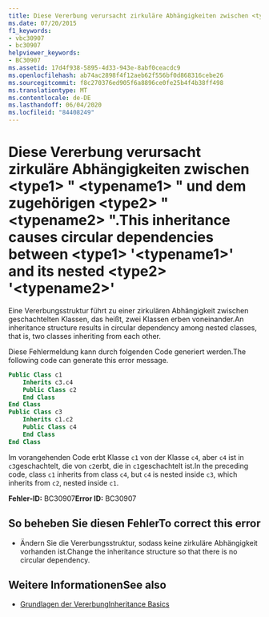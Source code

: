 ```yaml
---
title: Diese Vererbung verursacht zirkuläre Abhängigkeiten zwischen <type1> " <typename1> " und dem zugehörigen <type2> " <typename2> ".
ms.date: 07/20/2015
f1_keywords:
- vbc30907
- bc30907
helpviewer_keywords:
- BC30907
ms.assetid: 17d4f938-5895-4d33-943e-8abf0ceacdc9
ms.openlocfilehash: ab74ac2898f4f12aeb62f556bf0d868316cebe26
ms.sourcegitcommit: f8c270376ed905f6a8896ce0fe25b4f4b38ff498
ms.translationtype: MT
ms.contentlocale: de-DE
ms.lasthandoff: 06/04/2020
ms.locfileid: "84408249"
---
```

# <a name="this-inheritance-causes-circular-dependencies-between-type1-typename1-and-its-nested-type2-typename2"></a><span data-ttu-id="43642-102">Diese Vererbung verursacht zirkuläre Abhängigkeiten zwischen \<type1> " \<typename1> " und dem zugehörigen \<type2> " \<typename2> ".</span><span class="sxs-lookup"><span data-stu-id="43642-102">This inheritance causes circular dependencies between \<type1> '\<typename1>' and its nested \<type2> '\<typename2>'</span></span>
<span data-ttu-id="43642-103">Eine Vererbungsstruktur führt zu einer zirkulären Abhängigkeit zwischen geschachtelten Klassen, das heißt, zwei Klassen erben voneinander.</span><span class="sxs-lookup"><span data-stu-id="43642-103">An inheritance structure results in circular dependency among nested classes, that is, two classes inheriting from each other.</span></span>  
  
 <span data-ttu-id="43642-104">Diese Fehlermeldung kann durch folgenden Code generiert werden.</span><span class="sxs-lookup"><span data-stu-id="43642-104">The following code can generate this error message.</span></span>  
  
```vb  
Public Class c1  
    Inherits c3.c4  
    Public Class c2  
    End Class  
End Class  
Public Class c3  
    Inherits c1.c2  
    Public Class c4  
    End Class  
End Class  
```  
  
 <span data-ttu-id="43642-105">Im vorangehenden Code erbt Klasse `c1` von der Klasse `c4`, aber `c4` ist in `c3`geschachtelt, die von `c2`erbt, die in `c1`geschachtelt ist.</span><span class="sxs-lookup"><span data-stu-id="43642-105">In the preceding code, class `c1` inherits from class `c4`, but `c4` is nested inside `c3`, which inherits from `c2`, nested inside `c1`.</span></span>  
  
 <span data-ttu-id="43642-106">**Fehler-ID:** BC30907</span><span class="sxs-lookup"><span data-stu-id="43642-106">**Error ID:** BC30907</span></span>  
  
## <a name="to-correct-this-error"></a><span data-ttu-id="43642-107">So beheben Sie diesen Fehler</span><span class="sxs-lookup"><span data-stu-id="43642-107">To correct this error</span></span>  
  
- <span data-ttu-id="43642-108">Ändern Sie die Vererbungsstruktur, sodass keine zirkuläre Abhängigkeit vorhanden ist.</span><span class="sxs-lookup"><span data-stu-id="43642-108">Change the inheritance structure so that there is no circular dependency.</span></span>  
  
## <a name="see-also"></a><span data-ttu-id="43642-109">Weitere Informationen</span><span class="sxs-lookup"><span data-stu-id="43642-109">See also</span></span>

- [<span data-ttu-id="43642-110">Grundlagen der Vererbung</span><span class="sxs-lookup"><span data-stu-id="43642-110">Inheritance Basics</span></span>](../programming-guide/language-features/objects-and-classes/inheritance-basics.md)
